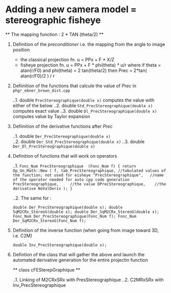# Adding a new camera model = stereographic fisheye

** The mapping function : 2 * TAN (theta/2) ** 

1. Definition of the _preconditioner_ i.e. the mapping from the angle to image position

    * the classical projection fn. u = PPx + F * X/Z
    * fisheye       projection fn. u = PPx + F * phi(theta) * u/r
                                    where if theta      = atan(r/F0) and
                                             phi(theta) = 2 tan(theta/2)
                                    then
                                         Prec = 2*tan( atan(r/F0)/2 ) / r
         
2. Defiinition of the functions that calcule the value of _Prec_ in `phgr_ebner_brown_dist.cpp`

    ..1. double `PrecStereographique(double x)`     computes the value with either of the below
    ..2. double `Std_PrecStereographique(double x)` computes exact value
    ..3. double `Dl_PrecStereographique(double x)`  computes value by Taylor expansion
 

2. Defiinition of the derivative functions after _Prec_ 

    ..1. double `Der_PrecStereographique(double x)`     
    ..2. double `Der_Std_PrecStereographique(double x)` 
    ..3. double `Der_Dl_PrecStereographique(double x)`

3. Definition of functions that will work on operators

    ..1. 
    `Fonc_Num PrecStereographique  (Fonc_Num f)
    {
     return Op_Un_Math::New
            (
                f,
                tab_PrecStereographique, //tabulated values of the function; not used for eisheye
                "PrecStereographique",   //name of the operator needed for auto cpp code generation 
                PrecStereographique,     //the value
                DPrecStereographique,    //the derivative
                NoValDeriv
            );
    }`

    ..2. The same for :

    `double Der_PrecStereographique(double x);
     double SqM2CRx_StereoG(double x);
     double Der_SqM2CRx_StereoG(double x);
     Fonc_Num Der_PrecStereographique(Fonc_Num f);
     Fonc_Num Der_SqM2CRx_StereoG(Fonc_Num f);`


4. Definition of the inverse function (when going from image toward 3D, i.e. C2M)

    `double Inv_PrecStereographique(double x);`


5. Defintion of the class that will gather the above and launch the automated derivative generation for the entire projectin function

    ** class cFESterepGraphique ** 

    ..1. Linking of M2CRxSRx with PresStereographique
    ..2.            C2MRxSRx with Inv_PrecStereographique
